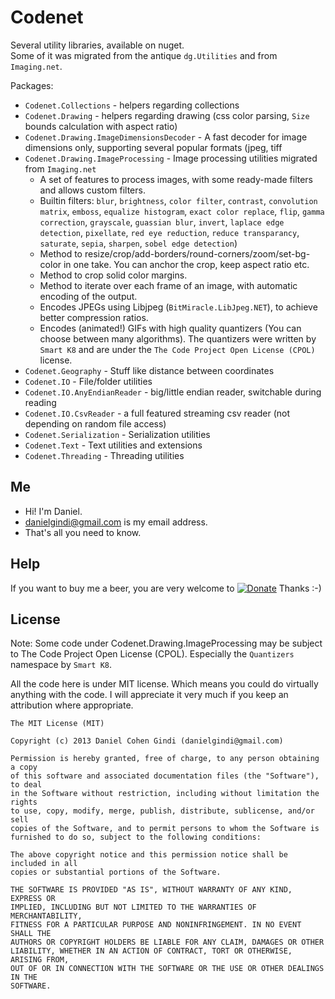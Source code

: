 Codenet
=======

Several utility libraries, available on nuget.  
Some of it was migrated from the antique `dg.Utilities` and from `Imaging.net`.

Packages:
* `Codenet.Collections` - helpers regarding collections
* `Codenet.Drawing` - helpers regarding drawing (css color parsing, `Size` bounds calculation with aspect ratio)
* `Codenet.Drawing.ImageDimensionsDecoder` - A fast decoder for image dimensions only, supporting several popular formats (jpeg, tiff
* `Codenet.Drawing.ImageProcessing` - Image processing utilities migrated from `Imaging.net`
  * A set of features to process images, with some ready-made filters and allows custom filters.
  * Builtin filters: `blur`, `brightness`, `color filter`, `contrast`, `convolution matrix`, `emboss`, `equalize histogram`, `exact color replace`, `flip`, `gamma correction`, `grayscale`, `guassian blur`, `invert`, `laplace edge detection`, `pixellate`, `red eye reduction`, `reduce transparancy`, `saturate`, `sepia`, `sharpen`, `sobel edge detection`)
  * Method to resize/crop/add-borders/round-corners/zoom/set-bg-color in one take. You can anchor the crop, keep aspect ratio etc.
  * Method to crop solid color margins.
  * Method to iterate over each frame of an image, with automatic encoding of the output.
  * Encodes JPEGs using Libjpeg (`BitMiracle.LibJpeg.NET`), to achieve better compression ratios.
  * Encodes (animated!) GIFs with high quality quantizers (You can choose between many algorithms). The quantizers were written by `Smart K8` and are under the `The Code Project Open License (CPOL)` license.
* `Codenet.Geography` - Stuff like distance between coordinates
* `Codenet.IO` - File/folder utilities
* `Codenet.IO.AnyEndianReader` - big/little endian reader, switchable during reading
* `Codenet.IO.CsvReader` - a full featured streaming csv reader (not depending on random file access)
* `Codenet.Serialization` - Serialization utilities
* `Codenet.Text` - Text utilities and extensions
* `Codenet.Threading` - Threading utilities

## Me
* Hi! I'm Daniel.
* danielgindi@gmail.com is my email address.
* That's all you need to know.

## Help

If you want to buy me a beer, you are very welcome to
[![Donate](https://www.paypalobjects.com/en_US/i/btn/btn_donate_LG.gif)](https://www.paypal.com/cgi-bin/webscr?cmd=_s-xclick&hosted_button_id=8VJRAFLX66N54)
 Thanks :-)

## License

Note: Some code under Codenet.Drawing.ImageProcessing may be subject to The Code Project Open License (CPOL). Especially the `Quantizers` namespace by `Smart K8`.

All the code here is under MIT license. Which means you could do virtually anything with the code.
I will appreciate it very much if you keep an attribution where appropriate.

    The MIT License (MIT)
    
    Copyright (c) 2013 Daniel Cohen Gindi (danielgindi@gmail.com)
    
    Permission is hereby granted, free of charge, to any person obtaining a copy
    of this software and associated documentation files (the "Software"), to deal
    in the Software without restriction, including without limitation the rights
    to use, copy, modify, merge, publish, distribute, sublicense, and/or sell
    copies of the Software, and to permit persons to whom the Software is
    furnished to do so, subject to the following conditions:
    
    The above copyright notice and this permission notice shall be included in all
    copies or substantial portions of the Software.
    
    THE SOFTWARE IS PROVIDED "AS IS", WITHOUT WARRANTY OF ANY KIND, EXPRESS OR
    IMPLIED, INCLUDING BUT NOT LIMITED TO THE WARRANTIES OF MERCHANTABILITY,
    FITNESS FOR A PARTICULAR PURPOSE AND NONINFRINGEMENT. IN NO EVENT SHALL THE
    AUTHORS OR COPYRIGHT HOLDERS BE LIABLE FOR ANY CLAIM, DAMAGES OR OTHER
    LIABILITY, WHETHER IN AN ACTION OF CONTRACT, TORT OR OTHERWISE, ARISING FROM,
    OUT OF OR IN CONNECTION WITH THE SOFTWARE OR THE USE OR OTHER DEALINGS IN THE
    SOFTWARE.
